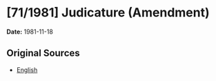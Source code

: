 # [71/1981] Judicature (Amendment)

**Date:** 1981-11-18

## Original Sources

- [English](https://documents.gov.lk/view/acts/1981/11/71-1981_E.pdf)
